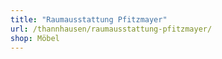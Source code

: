 ```yaml
---
title: "Raumausstattung Pfitzmayer"
url: /thannhausen/raumausstattung-pfitzmayer/
shop: Möbel
---
```

